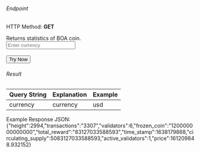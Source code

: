 <h6>Endpoint</h6>

<p id="endpoint"></p>

HTTP Method: **GET**

Returns statistics of BOA coin.
</br>
<input class="md-input" placeholder="Enter currency" id="currency"></input><br/><br/>
<button class="md-button" onclick="tryNow()">Try Now</button>

<script>
   document.getElementById("endpoint").innerHTML =`https://dev-stoa-boascan.bosagora.com/boa-stats?currency=${document.getElementById("currency").value || "usd"}`
    function tryNow(){
        document.getElementById("showResult").innerHTML =""
        document.getElementById("endpoint").innerHTML =""
        fetch(`https://dev-stoa-boascan.bosagora.com/boa-stats?currency=${document.getElementById("currency").value || "usd"}`).then((res) => {
            res.json().then((res) => {
                document.getElementById("showResult").innerHTML = JSON.stringify(res)
                document.getElementById("endpoint").innerHTML =`https://dev-stoa-boascan.bosagora.com/boa-stats?currency=${document.getElementById("currency").value || "usd"}`
                })
        }).catch((err) => {
            console.log(err)
        })
    }
</script>
<h6>Result</h6>
<p id="showResult"></p>

| Query String | Explanation | Example |
| ------------ | ----------- | ------- |
| currency     | currency    | usd     |

Example Response JSON:<br/>
{"height":2994,"transactions":"3307","validators":6,"frozen_coin":"120000000000000","total_reward":"83127033588593","time_stamp":1638179868,"circulating_supply":5083127033588593,"active_validators":1,"price":161209848.932152}

